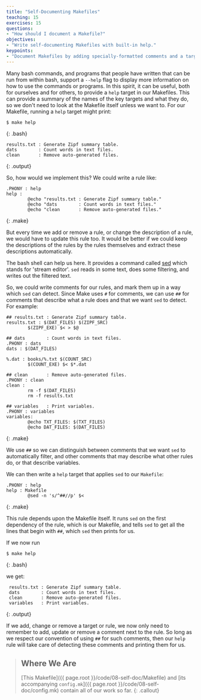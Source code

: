 ```yaml
---
title: "Self-Documenting Makefiles"
teaching: 15
exercises: 15
questions:
- "How should I document a Makefile?"
objectives:
- "Write self-documenting Makefiles with built-in help."
keypoints:
- "Document Makefiles by adding specially-formatted comments and a target to extract and format them."
---
```


Many bash commands, and programs that people have written that can be
run from within bash, support a `--help` flag to display more
information on how to use the commands or programs. In this spirit, it
can be useful, both for ourselves and for others, to provide a `help`
target in our Makefiles. This can provide a summary of the names of
the key targets and what they do, so we don't need to look at the
Makefile itself unless we want to. For our Makefile, running a `help`
target might print:

~~~
$ make help
~~~
{: .bash}

~~~
results.txt : Generate Zipf summary table.
dats        : Count words in text files.
clean       : Remove auto-generated files.
~~~
{: .output}

So, how would we implement this? We could write a rule like:

~~~
.PHONY : help
help :
        @echo "results.txt : Generate Zipf summary table."
        @echo "dats        : Count words in text files."
        @echo "clean       : Remove auto-generated files."
~~~
{: .make}

But every time we add or remove a rule, or change the description of a
rule, we would have to update this rule too. It would be better if we
could keep the descriptions of the rules by the rules themselves and
extract these descriptions automatically.

The bash shell can help us here. It provides a command called
[sed][sed-docs] which stands for 'stream editor'. `sed` reads in some
text, does some filtering, and writes out the filtered text.

So, we could write comments for our rules, and mark them up in a way
which `sed` can detect. Since Make uses `#` for comments, we can use
`##` for comments that describe what a rule does and that we want
`sed` to detect. For example:

~~~
## results.txt : Generate Zipf summary table.
results.txt : $(DAT_FILES) $(ZIPF_SRC)
        $(ZIPF_EXE) $< > $@

## dats        : Count words in text files.
.PHONY : dats
dats : $(DAT_FILES)

%.dat : books/%.txt $(COUNT_SRC)
        $(COUNT_EXE) $< $*.dat

## clean       : Remove auto-generated files.
.PHONY : clean
clean :
        rm -f $(DAT_FILES)
        rm -f results.txt

## variables   : Print variables.
.PHONY : variables
variables:
        @echo TXT_FILES: $(TXT_FILES)
        @echo DAT_FILES: $(DAT_FILES)
~~~
{: .make}

We use `##` so we can distinguish between comments that we want `sed`
to automatically filter, and other comments that may describe what
other rules do, or that describe variables.

We can then write a `help` target that applies `sed` to our `Makefile`:

~~~
.PHONY : help
help : Makefile
        @sed -n 's/^##//p' $<
~~~
{: .make}

This rule depends upon the Makefile itself. It runs `sed` on the first
dependency of the rule, which is our Makefile, and tells `sed` to get
all the lines that begin with `##`, which `sed` then prints for us.

If we now run

~~~
$ make help
~~~
{: .bash}

we get:

~~~
 results.txt : Generate Zipf summary table.
 dats        : Count words in text files.
 clean       : Remove auto-generated files.
 variables   : Print variables.
~~~
{: .output}

If we add, change or remove a target or rule, we now only need to
remember to add, update or remove a comment next to the rule. So long
as we respect our convention of using `##` for such comments, then our
`help` rule will take care of detecting these comments and printing
them for us.

> ## Where We Are
>
> [This Makefile]({{ page.root }}/code/08-self-doc/Makefile)
> and [its accompanying `config.mk`]({{ page.root }}/code/08-self-doc/config.mk)
> contain all of our work so far.
{: .callout}

[sed-docs]: https://www.gnu.org/software/sed/
